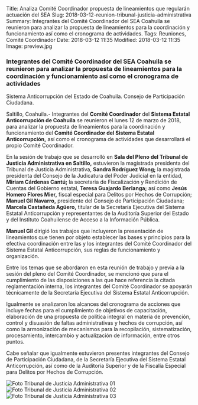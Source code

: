 Title: Analiza Comité Coordinador propuesta de lineamientos que regularán actuación del SEA
Slug: 2018-03-12-reunion-tribunal-justicia-administrativa
Summary: Integrantes del Comité Coordinador del SEA Coahuila se reunieron para analizar la propuesta de lineamientos para la coordinación y funcionamiento así como el cronograma de actividades.
Tags: Reuniones, Comité Coordinador
Date: 2018-03-12 11:35
Modified: 2018-03-12 11:35
Image: preview.jpg


### Integrantes del Comité Coordinador del SEA Coahuila se reunieron para analizar la propuesta de lineamientos para la coordinación y funcionamiento así como el cronograma de actividades

Sistema Anticorrupción del Estado de Coahuila. Consejo de Participación Ciudadana.

Saltillo, Coahuila.- Integrantes del **Comité Coordinador** del
**Sistema Estatal Anticorrupción de Coahuila** se reunieron el lunes 12
de marzo de 2018, para analizar la propuesta de lineamientos para la
coordinación y funcionamiento del **Comité Coordinador del Sistema
Estatal Anticorrupción,** así como el cronograma de actividades que
desarrollará el propio Comité Coordinador.

En la sesión de trabajo que se desarrolló en **Sala del Pleno del
Tribunal de Justicia Administrativa en Saltillo,** estuvieron la
magistrada presidenta del Tribunal de Justicia Administrativa, **Sandra
Rodríguez Wong;** la magistrada presidenta del Consejo de la Judicatura
del Poder Judicial en la entidad, **Miriam Cárdenas Cantú;** la
secretaria de Fiscalización y Rendición de Cuentas del Gobierno
estatal, **Teresa Guajardo Berlanga;** así como **Jesús Homero Flores
Mier,** fiscal especial para Delitos por Hechos de Corrupción; **Manuel
Gil Navarro,** presidente del Consejo de Participación Ciudadana;
**Marcela Castañeda Agüero,** titular de la Secretaría Ejecutiva del
Sistema Estatal Anticorrupción y representantes de la Auditoría
Superior del Estado y del Instituto Coahuilense de Acceso a la
Información Pública.

**Manuel Gil** dirigió los trabajos que incluyeron la presentación de
lineamientos que tienen por objeto establecer las bases y principios
para la efectiva coordinación entre las y los integrantes del Comité
Coordinador del Sistema Estatal Anticorrupción, sus reglas de
funcionamiento y organización.

Entre los temas que se abordaron en esta reunión de trabajo y previa a
la sesión del pleno del Comité Coordinador, se mencionó que para el
cumplimiento de las disposiciones a las que hace referencia la citada
reglamentación interna, los integrantes del Comité Coordinador se
apoyarán técnicamente de la Secretaría Ejecutiva del Sistema Estatal
Anticorrupción.

Igualmente se analizaron los alcances del cronograma de acciones que
incluye fechas para el cumplimiento de objetivos de capacitación,
elaboración de una propuesta de política integral en materia de
prevención, control y disuasión de faltas administrativas y hechos de
corrupción, así como la armonización de mecanismos para la
recopilación, sistematización, procesamiento, intercambio y
actualización de información, entre otros puntos.

Cabe señalar que igualmente estuvieron presentes integrantes del
Consejo de Participación Ciudadana, de la Secretaría Ejecutiva del
Sistema Estatal Anticorrupción, así como de la Auditoría Superior y de
la Fiscalía Especial para Delitos por Hechos de Corrupción.

<img class="img-fluid" src="foto-tribunal-de-justicia-administrativa-01.jpg" alt="Foto Tribunal de Justicia Administrativa 01">

<img class="img-fluid" src="foto-tribunal-de-justicia-administrativa-02.jpg" alt="Foto Tribunal de Justicia Administrativa 02">

<img class="img-fluid" src="foto-tribunal-de-justicia-administrativa-03.jpg" alt="Foto Tribunal de Justicia Administrativa 03">
